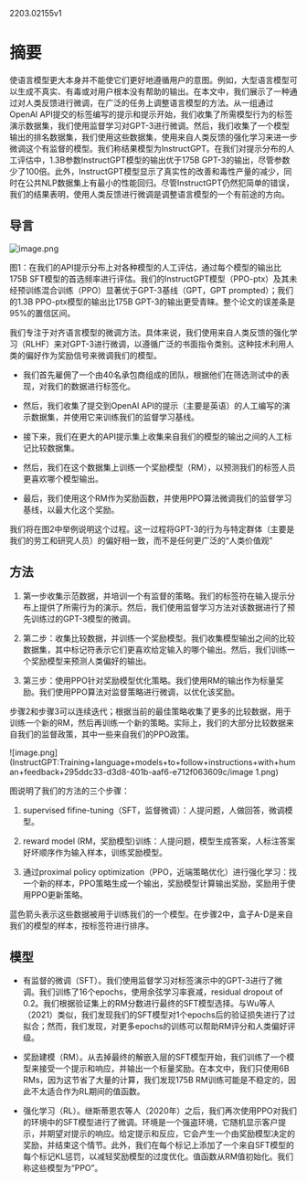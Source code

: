 2203.02155v1

# 摘要

使语言模型更大本身并不能使它们更好地遵循用户的意图。例如，大型语言模型可以生成不真实、有毒或对用户根本没有帮助的输出。在本文中，我们展示了一种通过对人类反馈进行微调，在广泛的任务上调整语言模型的方法。从一组通过OpenAI API提交的标签编写的提示和提示开始，我们收集了所需模型行为的标签演示数据集，我们使用监督学习对GPT-3进行微调。然后，我们收集了一个模型输出的排名数据集，我们使用这些数据集，使用来自人类反馈的强化学习来进一步微调这个有监督的模型。我们称结果模型为InstructGPT。在我们对提示分布的人工评估中，1.3B参数InstructGPT模型的输出优于175B GPT-3的输出，尽管参数少了100倍。此外，InstructGPT模型显示了真实性的改善和毒性产量的减少，同时在公共NLP数据集上有最小的性能回归。尽管InstructGPT仍然犯简单的错误，我们的结果表明，使用人类反馈进行微调是调整语言模型的一个有前途的方向。

## 导言

![image.png](InstructGPT:Training+language+models+to+follow+instructions+with+human+feedback+295ddc33-d3d8-401b-aaf6-e712f063609c/image.png)

图1：在我们的API提示分布上对各种模型的人工评估，通过每个模型的输出比175B SFT模型的首选频率进行评估。我们的InstructGPT模型（PPO-ptx）及其未经预训练混合训练（PPO）显著优于GPT-3基线（GPT，GPT prompted）；我们的1.3B PPO-ptx模型的输出比175B GPT-3的输出更受青睐。整个论文的误差条是95%的置信区间。

我们专注于对齐语言模型的微调方法。具体来说，我们使用来自人类反馈的强化学习（RLHF）来对GPT-3进行微调，以遵循广泛的书面指令类别。这种技术利用人类的偏好作为奖励信号来微调我们的模型。

- 我们首先雇佣了一个由40名承包商组成的团队，根据他们在筛选测试中的表现，对我们的数据进行标签化。

- 然后，我们收集了提交到OpenAI API的提示（主要是英语）的人工编写的演示数据集，并使用它来训练我们的监督学习基线。

- 接下来，我们在更大的API提示集上收集来自我们的模型的输出之间的人工标记比较数据集。

- 然后，我们在这个数据集上训练一个奖励模型（RM），以预测我们的标签人员更喜欢哪个模型输出。

- 最后，我们使用这个RM作为奖励函数，并使用PPO算法微调我们的监督学习基线，以最大化这个奖励。

我们将在图2中举例说明这个过程。这一过程将GPT-3的行为与特定群体（主要是我们的劳工和研究人员）的偏好相一致，而不是任何更广泛的“人类价值观”

## 方法

1. 第一步收集示范数据，并培训一个有监督的策略。我们的标签符在输入提示分布上提供了所需行为的演示。然后，我们使用监督学习方法对该数据进行了预先训练过的GPT-3模型的微调。

2. 第二步：收集比较数据，并训练一个奖励模型。我们收集模型输出之间的比较数据集，其中标记符表示它们更喜欢给定输入的哪个输出。然后，我们训练一个奖励模型来预测人类偏好的输出。

3. 第三步：使用PPO针对奖励模型优化策略。我们使用RM的输出作为标量奖励。我们使用PPO算法对监督策略进行微调，以优化该奖励。

步骤2和步骤3可以连续迭代；根据当前的最佳策略收集了更多的比较数据，用于训练一个新的RM，然后再训练一个新的策略。实际上，我们的大部分比较数据来自我们的监督政策，其中一些来自我们的PPO政策。

![image.png](InstructGPT:Training+language+models+to+follow+instructions+with+human+feedback+295ddc33-d3d8-401b-aaf6-e712f063609c/image 1.png)

图说明了我们的方法的三个步骤：

1. supervised fifine-tuning（SFT，监督微调）：人提问题，人做回答，微调模型。

2. reward model (RM，奖励模型)训练：人提问题，模型生成答案，人标注答案好坏顺序作为输入样本，训练奖励模型。

3. 通过proximal policy optimization（PPO，近端策略优化）进行强化学习：找一个新的样本，PPO策略生成一个输出，奖励模型计算输出奖励，奖励用于使用PPO更新策略。

蓝色箭头表示这些数据被用于训练我们的一个模型。在步骤2中，盒子A-D是来自我们的模型的样本，按标签符进行排序。

## 模型

- 有监督的微调（SFT）。我们使用监督学习对标签演示中的GPT-3进行了微调。我们训练了16个epochs，使用余弦学习率衰减，residual dropout of 0.2。我们根据验证集上的RM分数进行最终的SFT模型选择。与Wu等人（2021）类似，我们发现我们的SFT模型对1个epochs后的验证损失进行了过拟合；然而，我们发现，对更多epochs的训练可以帮助RM评分和人类偏好评级。

- 奖励建模（RM）。从去掉最终的解嵌入层的SFT模型开始，我们训练了一个模型来接受一个提示和响应，并输出一个标量奖励。在本文中，我们只使用6B RMs，因为这节省了大量的计算，我们发现175B RM训练可能是不稳定的，因此不太适合作为RL期间的值函数。

- 强化学习（RL）。继斯蒂恩农等人（2020年）之后，我们再次使用PPO对我们的环境中的SFT模型进行了微调。环境是一个强盗环境，它随机显示客户提示，并期望对提示的响应。给定提示和反应，它会产生一个由奖励模型决定的奖励，并结束这个情节。此外，我们在每个标记上添加了一个来自SFT模型的每个标记KL惩罚，以减轻奖励模型的过度优化。值函数从RM值初始化。我们称这些模型为“PPO”。


